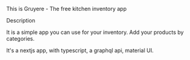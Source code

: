 This is Gruyere - The free kitchen inventory app

Description

It is a simple app you can use for your inventory. Add your products by categories.

It's a nextjs app, with typescript, a graphql api, material UI.
